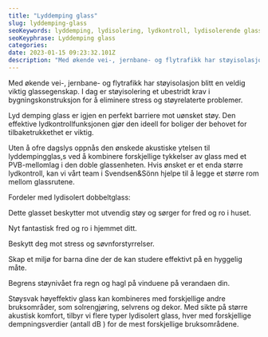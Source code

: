 ```yaml
---
title: "Lyddemping glass"
slug: lyddemping-glass
seoKeywords: lyddemping, lydisolering, lydkontroll, lydisolerende glass
seoKeyphrase: Lyddemping glass
categories: 
date: 2023-01-15 09:23:32.101Z 
description: "Med økende vei-, jernbane- og flytrafikk har støyisolasjon blitt en veldig viktig glassegenskap. I dag er støyisolering et ubestridt krav i ..."
---
```


Med økende vei-, jernbane- og flytrafikk har støyisolasjon blitt en veldig viktig glassegenskap. I dag er støyisolering et ubestridt krav i bygningskonstruksjon for å eliminere stress og støyrelaterte problemer.



Lyd demping glass er igjen en perfekt barriere mot uønsket støy. Den effektive lydkontrollfunksjonen gjør den ideell for boliger der behovet for tilbaketrukkethet er viktig.



Uten å ofre dagslys oppnås den ønskede akustiske ytelsen til lyddempingglas,s ved å kombinere forskjellige tykkelser av glass med et PVB-mellomlag i den doble glassenheten. Hvis ønsket er et enda større lydkontroll, kan vi vårt team i Svendsen&Sönn hjelpe til å legge et større rom mellom glassrutene.



Fordeler med lydisolert dobbeltglass:



Dette glasset beskytter mot utvendig støy og sørger for fred og ro i huset.



Nyt fantastisk fred og ro i hjemmet ditt.



Beskytt deg mot stress og søvnforstyrrelser.



Skap et miljø for barna dine der de kan studere effektivt på en hyggelig måte.



Begrens støynivået fra regn og hagl på vinduene på verandaen din.



Støysvak høyeffektiv glass kan kombineres med forskjellige andre bruksområder, som solrengjøring, selvrens og dekor. Med sikte på større akustisk komfort, tilbyr vi flere typer lydisolert glass, hver med forskjellige dempningsverdier (antall dB ) for de mest forskjellige bruksområdene.
